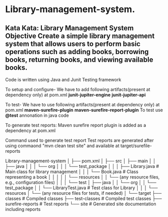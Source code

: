 # Library-management-system.

Kata
Kata: Library Management System
Objective
Create a simple library management system that allows users to perform basic operations
such as adding books, borrowing books, returning books, and viewing available books.
----------------------------------------------------------------------------
Code is written using Java and Junit Testing framework

To setup and configure- We have to add following artifacts(present at dependency only) at pom.xml
       **junit-jupiter-engine**
       **junit-jupiter-api**
       
To test- We have to use following artifacts(present at dependency only) at pom.xml
     **maven-surefire-plugin**
     **maven-surefire-report-plugin**
To test use **@test** annonation in java code
    
To generate test reports: Maven surefire report plugin is added as a dependency at pom.xml

Command used to generate test report
Test reports are generated after using commaond "mvn clean test site" and available at target/surefile-reports



Library-management-system
│
├── pom.xml
│
├── src
│   ├── main
│   │   ├── java
│   │   │   └── org
│   │   │       └── test_package
│   │   │           ├── Library.java        # Main class for library management
│   │   │           └── Book.java           # Class representing a book
│   │   │
│   │   └── resources
│   │       └── (any resource files, e.g., configuration files)
│   │
│   └── test
│       ├── java
│       │   └── org
│       │       └── test_package
│       │           └── LibraryTest.java    # Test class for Library
│       │
│       └── resources
│           └── (any resource files for tests, if needed)
│
└── target
    ├── classes                      # Compiled classes
    ├── test-classes                 # Compiled test classes
    ├── surefire-reports             # Test reports 
    └── site                         # Generated site documentation including reports


